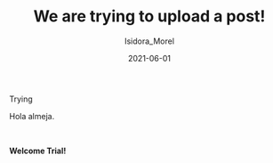 ﻿---
title: We are trying to upload a post!
date: 2021-06-01
author: Isidora_Morel
---

Trying 

<!--more-->

Hola almeja. <p>&nbsp;</p>
**Welcome Trial!**

